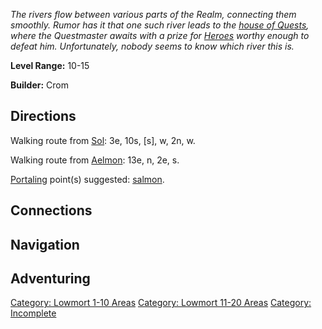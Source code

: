 *The rivers flow between various parts of the Realm, connecting them
smoothly. Rumor has it that one such river leads to the [house of
Quests](:Category:_House_Of_Quests.md "wikilink"), where the Questmaster
awaits with a prize for [Heroes](:Category:_Hero.md "wikilink") worthy
enough to defeat him. Unfortunately, nobody seems to know which river
this is.*

**Level Range:** 10-15

**Builder:** Crom

## Directions

Walking route from [Sol](Sol.md "wikilink"): 3e, 10s, \[s\], w, 2n, w.

Walking route from [Aelmon](Aelmon.md "wikilink"): 13e, n, 2e, s.

[Portaling](Portal.md "wikilink") point(s) suggested:
[salmon](Salmon.md "wikilink").

## Connections

## Navigation

## Adventuring

[Category: Lowmort 1-10 Areas](Category:_Lowmort_1-10_Areas "wikilink")
[Category: Lowmort 11-20
Areas](Category:_Lowmort_11-20_Areas "wikilink") [Category:
Incomplete](Category:_Incomplete "wikilink")
